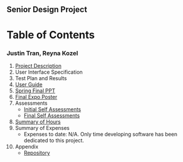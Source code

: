 ## Senior Design Project
# **Table of Contents**
### Justin Tran, Reyna Kozel

1. [Project Description](/Project_Management/Project_Description.md)
2. User Interface Specification
3. Test Plan and Results
4. [User Guide](https://github.com/tranjtGCP/Internal-Home-Directory/blob/main/Design/User%20Docs/User_Guide.md)
5. [Spring Final PPT](/Essays/Senior_Design_Slides.pdf)
6. [Final Expo Poster](https://github.com/tranjtGCP/Internal-Home-Directory/blob/main/Design/Posterboard.pdf)
7. Assessments
   - [Initial Self Assessments](/Essays/Initial_Self_Assessment)
   - [Final Self Assessments](/Essays/Final_Self_Assessment)
8. [Summary of Hours](/Essays/Milestones_Timeline_Effort_Matrix.pdf)
9. Summary of Expenses
    - Expenses to date: N/A. Only time developing software has been dedicated to this project.
10. Appendix
    - [Repository](https://github.com/tranjtGCP/Rey-Justin-Senior-Design-Project.git)
